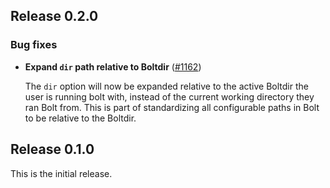 ## Release 0.2.0

### Bug fixes

* **Expand `dir` path relative to Boltdir** ([#1162](https://github.com/puppetlabs/bolt/issues/1162))

  The `dir` option will now be expanded relative to the active Boltdir the user is running bolt with, instead of the current working directory they ran Bolt from. This is part of standardizing all configurable paths in Bolt to be relative to the Boltdir.

## Release 0.1.0

This is the initial release.
